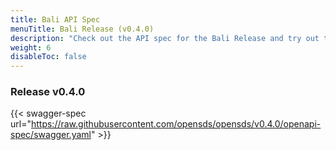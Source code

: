 ```yaml
---
title: Bali API Spec
menuTitle: Bali Release (v0.4.0)
description: "Check out the API spec for the Bali Release and try out the APIs without having to install the system."
weight: 6
disableToc: false
---
```


### Release v0.4.0


{{< swagger-spec url="https://raw.githubusercontent.com/opensds/opensds/v0.4.0/openapi-spec/swagger.yaml" >}}
